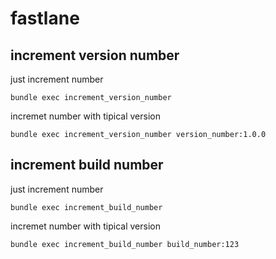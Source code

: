 # fastlane

## increment version number
just increment number
```
bundle exec increment_version_number
```

incremet number with tipical version
```
bundle exec increment_version_number version_number:1.0.0
```

## increment build number
just increment number
```
bundle exec increment_build_number
```

incremet number with tipical version
```
bundle exec increment_build_number build_number:123
```
